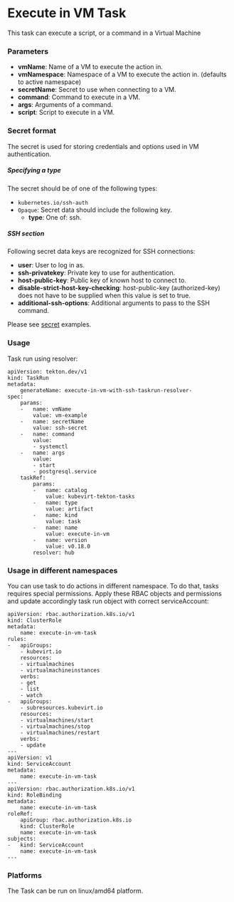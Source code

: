 # Execute in VM Task

This task can execute a script, or a command in a Virtual Machine

### Parameters

- **vmName**: Name of a VM to execute the action in.
- **vmNamespace**: Namespace of a VM to execute the action in. (defaults to active namespace)
- **secretName**: Secret to use when connecting to a VM.
- **command**: Command to execute in a VM.
- **args**: Arguments of a command.
- **script**: Script to execute in a VM.

### Secret format

The secret is used for storing credentials and options used in VM authentication.

##### Specifying a type

The secret should be of one of the following types:

- `kubernetes.io/ssh-auth`
- `Opaque`: Secret data should include the following key.
    - **type**: One of: ssh.

##### SSH section

Following secret data keys are recognized for SSH connections:

- **user**: User to log in as.
- **ssh-privatekey**: Private key to use for authentication.
- **host-public-key**: Public key of known host to connect to.
- **disable-strict-host-key-checking**: host-public-key (authorized-key) does not have to be supplied when this value is set to true.
- **additional-ssh-options**: Additional arguments to pass to the SSH command.

Please see [secret](examples/secrets) examples.

### Usage

Task run using resolver:
```
apiVersion: tekton.dev/v1
kind: TaskRun
metadata:
    generateName: execute-in-vm-with-ssh-taskrun-resolver-
spec:
    params:
    -   name: vmName
        value: vm-example
    -   name: secretName
        value: ssh-secret
    -   name: command
        value:
        - systemctl
    -   name: args
        value:
        - start
        - postgresql.service
    taskRef:
        params:
        -   name: catalog
            value: kubevirt-tekton-tasks
        -   name: type
            value: artifact
        -   name: kind
            value: task
        -   name: name
            value: execute-in-vm
        -   name: version
            value: v0.18.0
        resolver: hub
```

### Usage in different namespaces

You can use task to do actions in different namespace. To do that, tasks requires special permissions. Apply these RBAC objects and permissions and update accordingly task run object with correct serviceAccount:

```
apiVersion: rbac.authorization.k8s.io/v1
kind: ClusterRole
metadata:
    name: execute-in-vm-task
rules:
-   apiGroups:
    - kubevirt.io
    resources:
    - virtualmachines
    - virtualmachineinstances
    verbs:
    - get
    - list
    - watch
-   apiGroups:
    - subresources.kubevirt.io
    resources:
    - virtualmachines/start
    - virtualmachines/stop
    - virtualmachines/restart
    verbs:
    - update
---
apiVersion: v1
kind: ServiceAccount
metadata:
    name: execute-in-vm-task
---
apiVersion: rbac.authorization.k8s.io/v1
kind: RoleBinding
metadata:
    name: execute-in-vm-task
roleRef:
    apiGroup: rbac.authorization.k8s.io
    kind: ClusterRole
    name: execute-in-vm-task
subjects:
-   kind: ServiceAccount
    name: execute-in-vm-task
---
```

### Platforms

The Task can be run on linux/amd64 platform.
